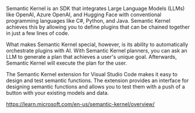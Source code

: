 Semantic Kernel is an SDK that integrates Large Language Models (LLMs) like OpenAI, Azure OpenAI, and Hugging Face with conventional programming languages like C#, Python, and Java. Semantic Kernel achieves this by allowing you to define plugins that can be chained together in just a few lines of code.

What makes Semantic Kernel special, however, is its ability to automatically orchestrate plugins with AI. With Semantic Kernel planners, you can ask an LLM to generate a plan that achieves a user's unique goal. Afterwards, Semantic Kernel will execute the plan for the user.

The Semantic Kernel extension for Visual Studio Code makes it easy to design and test semantic functions. The extension provides an interface for designing semantic functions and allows you to test them with a push of a button with your existing models and data.

https://learn.microsoft.com/en-us/semantic-kernel/overview/